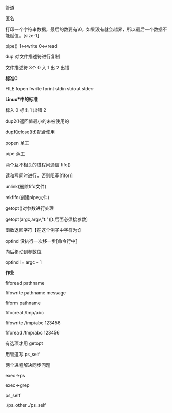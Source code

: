 管道

匿名

打印一个字符串数据，最后的数要有\0，如果没有就会越界，所以最后一个数据不能赋值。[size-1]

pipe()  1<->write     0<->read

dup   对文件描述符进行复制     

文件描述符  3个    0 入   1 出   2 出错

**标准C**
  
FILE  fopen  fwrite  fprint   stdin  stdout   stderr

**Linux*中的标准**

标入 0   标出  1  出错  2

dup2()返回值最小的未被使用的

dup和close(fd)配合使用

popen  单工

pipe 	双工

两个互不相关的进程间通信 	fifo()

读和写同时进行，否则阻塞[fifo()]

unlink(删除fifo文件)

mkfifo(创建pipe文件)

getopt()对参数进行处理

getopt(argc,argv,"t:")[t:后面必须接参数]

函数返回字符【在这个例子中字符为t】

optind 没执行一次移一步[命令行中]

向后移动到参数位

optind != argc - 1

**作业**

fiforead 	pathname

fifowrite 	pathname	 message

fiform 	pathname

fifocreat 	/tmp/abc

fifowrite	/tmp/abc	123456

fiforead	/tmp/abc	123456

有选项才用 getopt

用管道写 ps_self

两个进程解决同步问题

exec->ps

exec->grep

ps_self

./ps_other  ./ps_self